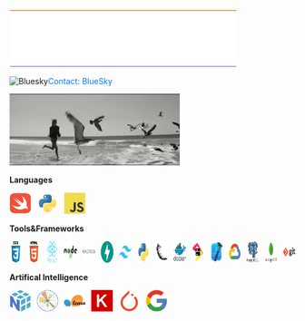 <p>
  <img src="https://raw.githubusercontent.com/elifarslancelik/elifarslancelik/main/typewriter_banner.gif" width="400px" alt="Full Stack AI Developer">
</p>

<span style="color: #007AFF;">Contact: BlueSky</span> <a href="https://bsky.app/profile/elifarslancelik.bsky.social" target="_blank">
  <img src="https://cdn.simpleicons.org/bluesky/007AFF" alt="Bluesky" height="25" align="left"/>
</a>

<p align="left">
  <img src="https://raw.githubusercontent.com/elifarslancelik/elifarslancelik/main/runbird.gif" alt="Koşan Kuş Animasyonu" width="300px" />
</p>

<p><strong>Languages</strong></p>
<p align="left" style="display: flex; gap: 10px;">
  <a href="https://www.swift.org" target="_blank" rel="noreferrer"> <img src="https://raw.githubusercontent.com/devicons/devicon/master/icons/swift/swift-original.svg" alt="swift" width="38" height="38"/> </a>
  <a href="https://www.python.org" target="_blank" rel="noreferrer"> <img src="https://raw.githubusercontent.com/devicons/devicon/master/icons/python/python-original.svg" alt="python" width="38" height="38"/> </a>
  <a href="https://developer.mozilla.org/en-US/docs/Web/JavaScript" target="_blank" rel="noreferrer"> <img src="https://raw.githubusercontent.com/devicons/devicon/master/icons/javascript/javascript-original.svg" alt="javascript" width="38" height="38"/> </a>
</p>

<p><strong>Tools&Frameworks</strong></p>
<p align="left" style="display: flex; gap: 10px;">
  <a href="https://www.w3.org/Style/CSS/" target="_blank" rel="noreferrer"> <img src="https://raw.githubusercontent.com/devicons/devicon/master/icons/css3/css3-original-wordmark.svg" alt="css" width="38" height="38"/> </a>
  <a href="https://www.w3.org/" target="_blank" rel="noreferrer"> <img src="https://raw.githubusercontent.com/devicons/devicon/master/icons/html5/html5-original-wordmark.svg" alt="html" width="38" height="38"/> </a>
  <a href="https://react.dev/" target="_blank" rel="noreferrer"> <img src="https://raw.githubusercontent.com/devicons/devicon/master/icons/react/react-original-wordmark.svg" alt="react" width="38" height="38"/> </a>
  <a href="https://nodejs.org" target="_blank" rel="noreferrer"> <img src="https://raw.githubusercontent.com/devicons/devicon/master/icons/nodejs/nodejs-original-wordmark.svg" alt="nodejs" width="38" height="38"/> </a>
  <a href="https://expressjs.com" target="_blank" rel="noreferrer"> <img src="https://raw.githubusercontent.com/devicons/devicon/master/icons/express/express-original-wordmark.svg" alt="express" width="38" height="38"/> </a>
  <a href="https://fastapi.tiangolo.com/" target="_blank" rel="noreferrer"> <img src="https://raw.githubusercontent.com/devicons/devicon/master/icons/fastapi/fastapi-original.svg" alt="fastapi" width="38" height="38"/> </a>
  <a href="https://tailwindcss.com/" target="_blank" rel="noreferrer"> <img src="https://raw.githubusercontent.com/devicons/devicon/master/icons/tailwindcss/tailwindcss-original.svg" alt="tailwindcss" width="38" height="38"/> </a>
  <a href="https://www.uvicorn.org/" target="_blank" rel="noreferrer"> <img src="https://raw.githubusercontent.com/devicons/devicon/master/icons/python/python-original.svg" alt="uvicorn" width="38" height="38"/> </a>
  <a href="https://flask.palletsprojects.com/" target="_blank" rel="noreferrer"> <img src="https://raw.githubusercontent.com/devicons/devicon/master/icons/flask/flask-original.svg" alt="flask" width="38" height="38"/> </a>
  <a href="https://www.docker.com/" target="_blank" rel="noreferrer"> <img src="https://raw.githubusercontent.com/devicons/devicon/master/icons/docker/docker-original-wordmark.svg" alt="docker" width="38" height="38"/> </a>
  <a href="https://www.jetbrains.com/" target="_blank" rel="noreferrer"> <img src="https://raw.githubusercontent.com/devicons/devicon/master/icons/jetbrains/jetbrains-original.svg" alt="jetbrains" width="38" height="38"/> </a>
  <a href="https://developer.apple.com/xcode/" target="_blank" rel="noreferrer"> <img src="https://raw.githubusercontent.com/devicons/devicon/master/icons/xcode/xcode-original.svg" alt="xcode" width="38" height="38"/> </a>
  <a href="https://cloud.google.com/" target="_blank" rel="noreferrer"> <img src="https://raw.githubusercontent.com/devicons/devicon/master/icons/googlecloud/googlecloud-original.svg" alt="google cloud" width="38" height="38"/> </a>
  <a href="https://www.postgresql.org/" target="_blank" rel="noreferrer"> <img src="https://raw.githubusercontent.com/devicons/devicon/master/icons/postgresql/postgresql-original-wordmark.svg" alt="postgresql" width="38" height="38"/> </a>
  <a href="https://www.mongodb.com/" target="_blank" rel="noreferrer"> <img src="https://raw.githubusercontent.com/devicons/devicon/master/icons/mongodb/mongodb-original-wordmark.svg" alt="mongodb" width="38" height="38"/> </a>
  <a href="https://git-scm.com/" target="_blank" rel="noreferrer"> <img src="https://raw.githubusercontent.com/devicons/devicon/master/icons/git/git-original-wordmark.svg" alt="git" width="38" height="38"/> </a>
</p>

<p><strong>Artifical Intelligence</strong></p>
<p align="left" style="display: flex; gap: 10px;">
  <a href="https://numpy.org/" target="_blank" rel="noreferrer"> <img src="https://raw.githubusercontent.com/devicons/devicon/master/icons/numpy/numpy-original.svg" alt="numpy" width="38" height="38"/> </a>
  <a href="https://matplotlib.org/" target="_blank" rel="noreferrer"> <img src="https://raw.githubusercontent.com/devicons/devicon/master/icons/matplotlib/matplotlib-original.svg" alt="matplotlib" width="38" height="38"/> </a>
  <a href="https://scikit-learn.org/" target="_blank" rel="noreferrer"> <img src="https://raw.githubusercontent.com/devicons/devicon/master/icons/scikitlearn/scikitlearn-original.svg" alt="scikitlearn" width="38" height="38"/> </a>
  <a href="https://keras.io/" target="_blank" rel="noreferrer"> <img src="https://raw.githubusercontent.com/devicons/devicon/master/icons/keras/keras-original.svg" alt="keras" width="38" height="38"/> </a>
  <a href="https://pytorch.org/" target="_blank" rel="noreferrer"> <img src="https://raw.githubusercontent.com/devicons/devicon/master/icons/pytorch/pytorch-original.svg" alt="pytorch" width="38" height="38"/> </a>
  <a href="https://gemini.google.com/" target="_blank" rel="noreferrer"> <img src="https://raw.githubusercontent.com/devicons/devicon/master/icons/google/google-original.svg" alt="gemini" width="38" height="38"/> </a>
</p>
